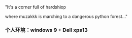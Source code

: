 "It's a corner full of hardshiop

where muzakkk is marching to a dangerous python forest..."



### 个人环境：windows 9 + Dell xps13






